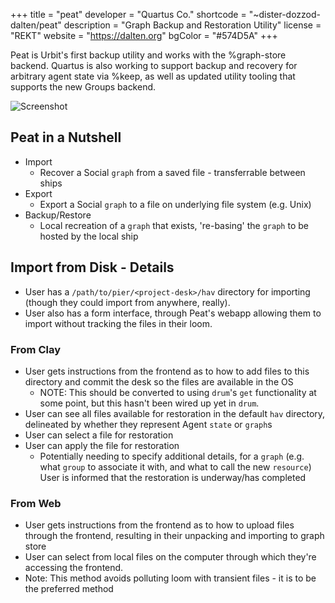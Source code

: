 +++
title = "peat"
developer = "Quartus Co."
shortcode = "~dister-dozzod-dalten/peat"
description = "Graph Backup and Restoration Utility"
license = "REKT"
website = "https://dalten.org"
bgColor = "#574D5A"
+++

Peat is Urbit's first backup utility and works with the %graph-store backend. Quartus is also working to support backup and recovery for arbitrary agent state via %keep, as well as updated utility tooling that supports the new Groups backend.

![Screenshot](https://storage.googleapis.com/media.urbit.org/site/ecosystem/applications/peat.png)

## Peat in a Nutshell
- Import
    - Recover a Social `graph` from a saved file - transferrable between ships
- Export
    - Export a Social `graph` to a file on underlying file system (e.g. Unix)
- Backup/Restore
    - Local recreation of a `graph` that exists, 're-basing' the `graph` to be hosted by the local ship
## Import from Disk - Details
- User has a `/path/to/pier/<project-desk>/hav` directory for importing (though they could import from anywhere, really).
- User also has a form interface, through Peat's webapp allowing them to import without tracking the files in their loom.
### From Clay
- User gets instructions from the frontend as to how to add files to this directory and commit the desk so the files are available in the OS
    - NOTE: This should be converted to using `drum`'s `get` functionality at some point, but this hasn't been wired up yet in `drum`.
- User can see all files available for restoration in the default `hav` directory, delineated by whether they represent Agent `state` or `graph`s
- User can select a file for restoration
- User can apply the file for restoration
    - Potentially needing to specify additional details, for a `graph` (e.g. what `group` to associate it with, and what to call the new `resource`)
User is informed that the restoration is underway/has completed
### From Web
- User gets instructions from the frontend as to how to upload files through the frontend, resulting in their unpacking and importing to graph store
- User can select from local files on the computer through which they're accessing the frontend.
- Note: This method avoids polluting loom with transient files - it is to be the preferred method